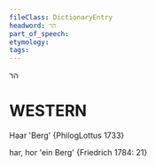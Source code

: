 ```yaml
---
fileClass: DictionaryEntry
headword: הר
part_of_speech: 
etymology: 
tags: 
---
```

הר

WESTERN
========

Haar 'Berg' {PhilogLottus 1733}

har, hor 'ein Berg' {Friedrich 1784: 21}
